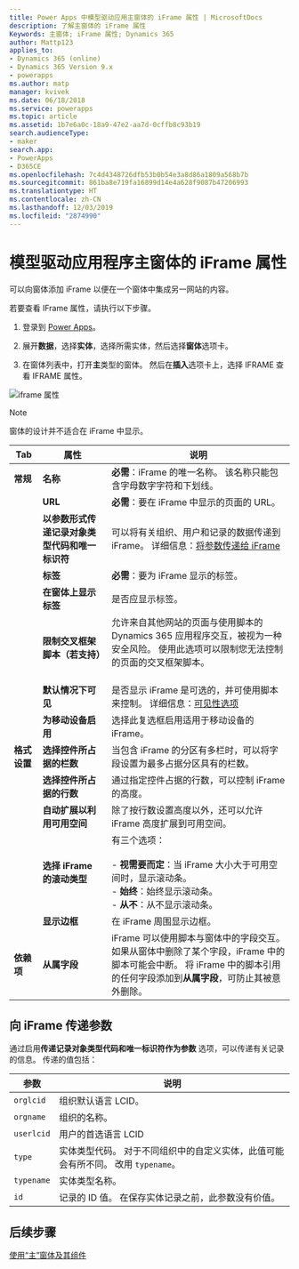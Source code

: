 ```yaml
---
title: Power Apps 中模型驱动应用主窗体的 iFrame 属性 | MicrosoftDocs
description: 了解主窗体的 iFrame 属性
Keywords: 主窗体; iFrame 属性; Dynamics 365
author: Mattp123
applies_to:
- Dynamics 365 (online)
- Dynamics 365 Version 9.x
- powerapps
ms.author: matp
manager: kvivek
ms.date: 06/18/2018
ms.service: powerapps
ms.topic: article
ms.assetid: 1b7e6a0c-18a9-47e2-aa7d-0cffb8c93b19
search.audienceType:
- maker
search.app:
- PowerApps
- D365CE
ms.openlocfilehash: 7c4d4348726dfb53b0b54e3a8d86a1809a568b7b
ms.sourcegitcommit: 861ba8e719fa16899d14e4a628f9087b47206993
ms.translationtype: HT
ms.contentlocale: zh-CN
ms.lasthandoff: 12/03/2019
ms.locfileid: "2874990"
---
```

# <a name="iframe-properties-for-model-driven-app-main-forms"></a>模型驱动应用程序主窗体的 iFrame 属性

可以向窗体添加 iFrame 以便在一个窗体中集成另一网站的内容。 

若要查看 IFrame 属性，请执行以下步骤。

1.  登录到 [Power Apps](https://make.powerapps.com/?utm_source=padocs&utm_medium=linkinadoc&utm_campaign=referralsfromdoc)。

2.  展开**数据**，选择**实体**，选择所需实体，然后选择**窗体**选项卡。 

3. 在窗体列表中，打开**主**类型的窗体。 然后在**插入**选项卡上，选择 IFRAME 查看 IFRAME 属性。

![iframe 属性](media/iframe-properties.png)


> [!NOTE]
> 窗体的设计并不适合在 iFrame 中显示。  
  
|Tab|属性|说明|  
|---------|--------------|-----------------|  
|**常规**|**名称**|**必需**：iFrame 的唯一名称。 该名称只能包含字母数字字符和下划线。|  
||**URL**|**必需**：要在 iFrame 中显示的页面的 URL。|  
||**以参数形式传递记录对象类型代码和唯一标识符**|可以将有关组织、用户和记录的数据传递到 iFrame。 详细信息：[将参数传递给 iFrame](#pass-parameters-to-iframes) |  
||**标签**|**必需**：要为 iFrame 显示的标签。|  
||**在窗体上显示标签**|是否应显示标签。|  
||**限制交叉框架脚本（若支持）**|允许来自其他网站的页面与使用脚本的 Dynamics 365 应用程序交互，被视为一种安全风险。 使用此选项可以限制您无法控制的页面的交叉框架脚本。<br /><br />|  
||**默认情况下可见**|是否显示 iFrame 是可选的，并可使用脚本来控制。 详细信息：[可见性选项](visibility-options-legacy.md)|
||**为移动设备启用**|选择此复选框启用适用于移动设备的 iFrame。|  
|**格式设置**|**选择控件所占据的栏数**|当包含 iFrame 的分区有多栏时，可以将字段设置为最多占据分区具有的栏数。|  
||**选择控件所占据的行数**|通过指定控件占据的行数，可以控制 iFrame 的高度。|  
||**自动扩展以利用可用空间**|除了按行数设置高度以外，还可以允许 iFrame 高度扩展到可用空间。|  
||**选择 iFrame 的滚动类型**|有三个选项：<br /><br /> - **视需要而定**：当 iFrame 大小大于可用空间时，显示滚动条。<br />- **始终**：始终显示滚动条。<br />- **从不**：从不显示滚动条。|  
||**显示边框**|在 iFrame 周围显示边框。|  
|**依赖项**|**从属字段**|iFrame 可以使用脚本与窗体中的字段交互。 如果从窗体中删除了某个字段，iFrame 中的脚本可能会中断。 将 iFrame 中的脚本引用的任何字段添加到**从属字段**，可防止其被意外删除。|  
  
## <a name="pass-parameters-to-iframes"></a> 向 iFrame 传递参数  
 通过启用**传递记录对象类型代码和唯一标识符作为参数** 选项，可以传递有关记录的信息。 传递的值包括：  
  
|参数|说明|  
|---------------|-----------------|  
|`orglcid`|组织默认语言 LCID。|  
|`orgname`|组织的名称。|  
|`userlcid`|用户的首选语言 LCID|  
|`type`|实体类型代码。 对于不同组织中的自定义实体，此值可能会有所不同。 改用 `typename`。|  
|`typename`|实体类型名称。|  
|`id`|记录的 ID 值。 在保存实体记录之前，此参数没有价值。|  

## <a name="next-steps"></a>后续步骤

[使用“主”窗体及其组件](use-main-form-and-components.md)
